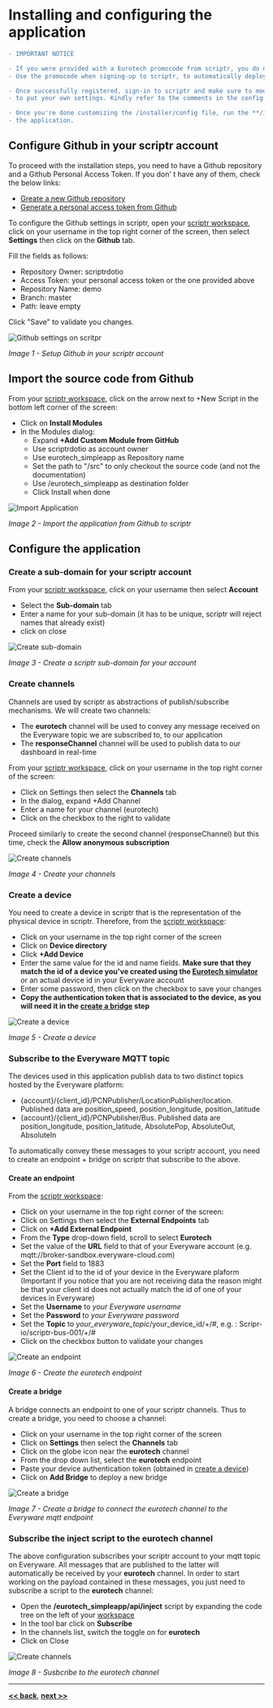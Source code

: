 # Installing and configuring the application

```Diff
- IMPORTANT NOTICE

- If you were provided with a Eurotech promocode from scriptr, you do not have to go through the below steps.
- Use the promocode when signing-up to scriptr, to automatically deploy the application's code in your account.

- Once successfully registered, sign-in to scriptr and make sure to modify the **/installer/config** script 
- to put your own settings. Kindly refer to the comments in the config script for further instructions. 

- Once you're done customizing the /installer/config file, run the **/installer/install** script that ships with 
- the application. 
``` 

## Configure Github in your scriptr account

To proceed with the installation steps, you need to have a Github repository and a Github Personal Access Token. If you don' t have any of them, check the below links:

- [Greate a new Github repository](https://help.github.com/articles/create-a-repo/)
- [Generate a personal access token from Github](https://help.github.com/articles/creating-a-personal-access-token-for-the-command-line/)

To configure the Github settings in scriptr, open your [scriptr workspace](https://www.scriptr.io/workspace), click on your username in the top right corner of the screen, then select **Settings** then click on the **Github** tab. 

Fill the fields as follows:
- Repository Owner: scriptrdotio
- Access Token: your personal access token or the one provided above 
- Repository Name: demo
- Branch: master
- Path: leave empty

Click "Save" to validate you changes.

![Github settings on scritpr](./images/github-settings.png)

*Image 1 - Setup Github in your scriptr account*

## Import the source code from Github

From your [scriptr workspace](https://www.scriptr.io/workspace), click on the arrow next to +New Script in the bottom left corner of the screen:
- Click on **Install Modules**
- In the Modules dialog:
  - Expand **+Add Custom Module from GitHub** 
  - Use scriptrdotio as account owner
  - Use eurotech_simpleapp as Repository name
  - Set the path to "/src" to only checkout the source code (and not the documentation)
  - Use /eurotech_simpleapp as destination folder
  - Click Install when done
  
 ![Import Application](./images/import_application.png)

*Image 2 - Import the application from Github to scriptr*

## Configure the application

### Create a sub-domain for your scriptr account

From your [scriptr workspace](https://www.scriptr.io/workspace), click on your username then select **Account**
- Select the **Sub-domain** tab
- Enter a name for your sub-domain (it has to be unique, scriptr will reject names that already exist)
- click on close

 ![Create sub-domain](./images/create_subdomain.png)

*Image 3 - Create a scriptr sub-domain for your account*

### Create channels

Channels are used by scriptr as abstractions of publish/subscribe mechanisms. We will create two channels:
- The **eurotech** channel will be used to convey any message received on the Everyware topic we are subscribed to, to our application
- The **responseChannel** channel will be used to publish data to our dashboard in real-time

From your [scriptr workspace](https://www.scriptr.io/workspace), click on your username in the top right corner of the screen:
- Click on Settings then select the **Channels** tab
- In the dialog, expand +Add Channel
- Enter a name for your channel (eurotech)
- Click on the checkbox to the right to validate

Proceed similarly to create the second channel (responseChannel) but this time, check the **Allow anonymous subscription**

![Create channels](./images/create_channels.png)

*Image 4 - Create your channels*

### Create a device

You need to create a device in scriptr that is the representation of the physical device in scriptr. Therefore, from the [scriptr workspace](https://www.scriptr.io/workspace):

- Click on your username in the top right corner of the screen
- Click on **Device directory**
- Click **+Add Device**
- Enter the same value for the id and name fields. **Make sure that they match the id of a device you've created using the [Eurotech simulator](https://cs.eurotech.com/gps-pcn-simulator/)** or an actual device id in your Everyware account
- Enter some password, then click on the checkbox to save your changes
- **Copy the authentication token that is associated to the device, as you will need it in the [create a bridge](./installing_the_application.md#create-a-bridge) step**

![Create a device](./images/create-device.png)

*Image 5 - Create a device*

### Subscribe to the Everyware MQTT topic

The devices used in this application publish data to two distinct topics hosted by the Everyware platform:

- {account}/{client_id}/PCNPublisher/LocationPublisher/location. Published data are position_speed, position_longitude, position_latitude
- {account}/{client_id}/PCNPublisher/Bus. Published data are position_longitude, position_latitude, AbsolutePop, AbsoluteOut, AbsoluteIn 

To automatically convey these messages to your scriptr account, you need to create an endpoint + bridge on scriptr that subscribe to the above. 

#### Create an endpoint 

From the [scriptr workspace](https://www.scriptr.io/workspace):

- Click on your username in the top right corner of the screen:
- Click on Settings then select the **External Endpoints** tab
- Click on **+Add External Endpoint**
- From the **Type** drop-down field, scroll to select **Eurotech**
- Set the value of the **URL** field to that of your Everyware account (e.g. mqtt://broker-sandbox.everyware-cloud.com)
- Set the **Port** field to 1883
- Set the Client id to the id of your device in the Everyware plaform (Important if you notice that you are not receiving data the reason might be that your client id does not actually match the id of one of your devices in Everyware)
- Set the **Username** to *your Everyware username*
- Set the **Password** to *your Everyware password*
- Set the **Topic** to *your_everyware_topic*/your_device_id/+/#, e.g. : Scripr-io/scriptr-bus-001/+/#
- Click on the checkbox button to validate your changes

![Create an endpoint](./images/create-endpoint.png)

*Image 6 - Create the eurotech endpoint*

#### Create a bridge

A bridge connects an endpoint to one of your scriptr channels. Thus to create a bridge, you need to choose a channel:

- Click on your username in the top right corner of the screen
- Click on **Settings** then select the **Channels** tab
- Click on the globe icon near the **eurotech** channel
- From the drop down list, select the **eurotech** endpoint
- Paste your device authentication token (obtained in [create a device](./installing_the_application.md#create-a-device))
- Click on **Add Bridge** to deploy a new bridge

![Create a bridge](./images/create-bridge.png)

*Image 7 - Create a bridge to connect the eurotech channel to the Everyware mqtt endpoint*

### Subscribe the inject script to the eurotech channel

The above configuration subscribes your scriptr account to your mqtt topic on Everyware. All messages that are published to the latter will automatically be received by your **eurotech** channel. In order to start working on the payload contained in these messages, you just need to subscribe a script to the **eurotech** channel:

- Open the **/eurotech_simpleapp/api/inject** script by expanding the code tree on the left of your [workspace](https://www.scriptr.io/workspace)
- In the tool bar click on **Subscribe**
- In the channels list, switch the toggle on for **eurotech**
- Click on Close

![Create channels](./images/subscribe_to_channel.png)

*Image 8 - Susbcribe to the eurotech channel*

---

**[<< back](../README.md)**, **[next >>](./running_the_application.md)** 
